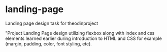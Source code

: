 # landing-page
Landing page design task for theodinproject


"Project Landing Page design utilizing flexbox along with index and css elements learned earlier during introduction to HTML and CSS for example (margin, padding, color, font styling, etc).
